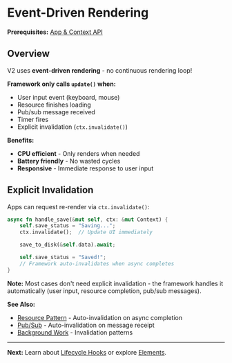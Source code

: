 # Event-Driven Rendering

**Prerequisites:** [App & Context API](app-and-context.md)

## Overview

V2 uses **event-driven rendering** - no continuous rendering loop!

**Framework only calls `update()` when:**
- User input event (keyboard, mouse)
- Resource finishes loading
- Pub/sub message received
- Timer fires
- Explicit invalidation (`ctx.invalidate()`)

**Benefits:**
- **CPU efficient** - Only renders when needed
- **Battery friendly** - No wasted cycles
- **Responsive** - Immediate response to user input

## Explicit Invalidation

Apps can request re-render via `ctx.invalidate()`:

```rust
async fn handle_save(&mut self, ctx: &mut Context) {
    self.save_status = "Saving...";
    ctx.invalidate();  // Update UI immediately

    save_to_disk(&self.data).await;

    self.save_status = "Saved!";
    // Framework auto-invalidates when async completes
}
```

**Note:** Most cases don't need explicit invalidation - the framework handles it automatically (user input, resource completion, pub/sub messages).

**See Also:**
- [Resource Pattern](../03-state-management/resource-pattern.md) - Auto-invalidation on async completion
- [Pub/Sub](../03-state-management/pubsub.md) - Auto-invalidation on message receipt
- [Background Work](../07-advanced/background-work.md) - Invalidation patterns

---

**Next:** Learn about [Lifecycle Hooks](lifecycle.md) or explore [Elements](elements.md).
